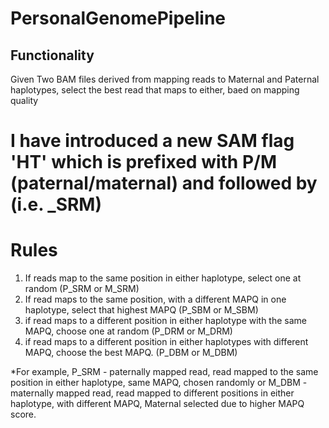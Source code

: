 # PersonalGenomePipeline

## Functionality

Given Two BAM files derived from mapping reads to Maternal and Paternal haplotypes, select the best read that maps to either, baed on mapping quality

# I have introduced a new SAM flag 'HT' which is prefixed with P/M (paternal/maternal) and followed by (i.e. _SRM)

# Rules
1. If reads map to the same position in either haplotype, select one at random (P_SRM or M_SRM)
2. If read maps to the same position, with a different MAPQ in one haplotype, select that highest MAPQ (P_SBM or M_SBM)
3. if read maps to a different position in either haplotype with the same MAPQ, choose one at random (P_DRM or M_DRM)
4. if read maps to a different position in either haplotypes with different MAPQ, choose the best MAPQ. (P_DBM or M_DBM)

*For example, P_SRM - paternally mapped read, read mapped to the same position in either haplotype, same MAPQ, chosen randomly
or M_DBM - maternally mapped read, read mapped to different positions in either haplotype, with different MAPQ, Maternal selected due to higher MAPQ score.
